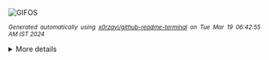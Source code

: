 <div align="justify">
<picture>
    <source media="(prefers-color-scheme: dark)" srcset="https://i.ibb.co/cTpYjYV/output-gif.gif">
    <source media="(prefers-color-scheme: light)" srcset="https://i.ibb.co/cTpYjYV/output-gif.gif">
    <img alt="GIFOS" src="https://i.ibb.co/cTpYjYV/output-gif.gif">
</picture>

<sub><i>Generated automatically using [x0rzavi/github-readme-terminal](https://github.com/x0rzavi/github-readme-terminal) on Tue Mar 19 06:42:55 AM IST 2024</i></sub>

<details>
<summary>More details</summary>

</details>
</div>

<!-- Image deletion URL: https://ibb.co/QmqD4Dt/351eb67aa0fa0bd44f41a1e5ac849291 -->